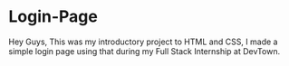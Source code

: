 # Login-Page
 Hey Guys, This was my introductory project to HTML and CSS, I made a simple login page using that during my Full Stack Internship at DevTown.
